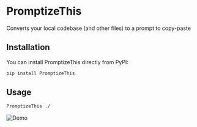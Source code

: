 # PromptizeThis

Converts your local codebase (and other files) to a prompt to copy-paste 

## Installation

You can install PromptizeThis directly from PyPI:

```bash
pip install PromptizeThis
```

## Usage

```bash
PromptizeThis ./
```

![Demo](static/demo.png)





